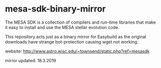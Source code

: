 # mesa-sdk-binary-mirror

The MESA SDK is a collection of compilers and run-time libraries that make it easy to install and use the MESA stellar evolution code.

This repository acts just as a binary mirror for Easybuild as the original downloads have strange bot-protection causing wget not working.

website: http://www.astro.wisc.edu/~townsend/static.php?ref=mesasdk

mirror updated: 18.3.2019
